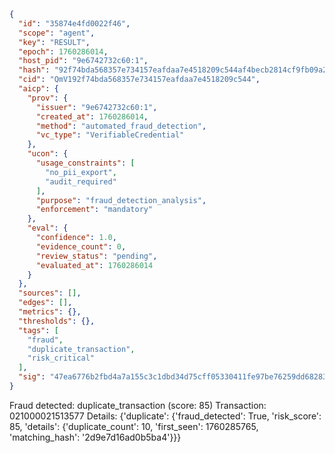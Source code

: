 ```json
{
  "id": "35874e4fd0022f46",
  "scope": "agent",
  "key": "RESULT",
  "epoch": 1760286014,
  "host_pid": "9e6742732c60:1",
  "hash": "92f74bda568357e734157eafdaa7e4518209c544af4becb2814cf9fb09a2e766",
  "cid": "QmV192f74bda568357e734157eafdaa7e4518209c544",
  "aicp": {
    "prov": {
      "issuer": "9e6742732c60:1",
      "created_at": 1760286014,
      "method": "automated_fraud_detection",
      "vc_type": "VerifiableCredential"
    },
    "ucon": {
      "usage_constraints": [
        "no_pii_export",
        "audit_required"
      ],
      "purpose": "fraud_detection_analysis",
      "enforcement": "mandatory"
    },
    "eval": {
      "confidence": 1.0,
      "evidence_count": 0,
      "review_status": "pending",
      "evaluated_at": 1760286014
    }
  },
  "sources": [],
  "edges": [],
  "metrics": {},
  "thresholds": {},
  "tags": [
    "fraud",
    "duplicate_transaction",
    "risk_critical"
  ],
  "sig": "47ea6776b2fbd4a7a155c3c1dbd34d75cff05330411fe97be76259dd68283ffa"
}
```

Fraud detected: duplicate_transaction (score: 85)
Transaction: 021000021513577
Details: {'duplicate': {'fraud_detected': True, 'risk_score': 85, 'details': {'duplicate_count': 10, 'first_seen': 1760285765, 'matching_hash': '2d9e7d16ad0b5ba4'}}}